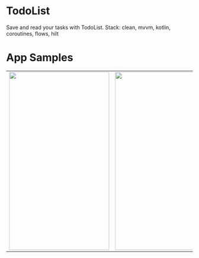 # TodoList
Save and read your tasks with TodoList.
Stack: clean, mvvm, kotlin, coroutines, flows, hilt

# App Samples
<table>
  <tr>
    <td><img src="https://user-images.githubusercontent.com/36124349/215497881-9b3e56bb-e302-4eaf-a16a-811e70f38f86.png" width=270 height=480></td>
    <td><img src="https://user-images.githubusercontent.com/36124349/215498009-7464b77b-2d79-4601-80e6-dc141aed97ab.png" width=270 height=480></td>
    <td><img src="https://user-images.githubusercontent.com/36124349/215498106-793767d7-bec0-4291-bc83-396efc8f2e9f.png" width=270 height=480></td>
    <td><img src="https://user-images.githubusercontent.com/36124349/215498343-933931a4-52a1-4797-9703-786b22614b53.png" width=270 height=480></td>
  </tr>
 </table>
